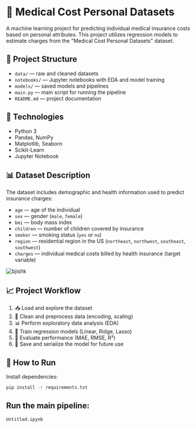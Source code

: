# 🏥 Medical Cost Personal Datasets

A machine learning project for predicting individual medical insurance costs based on personal attributes. This project utilizes regression models to estimate charges from the "Medical Cost Personal Datasets" dataset.

## 📂 Project Structure
- `data/` — raw and cleaned datasets
- `notebooks/` — Jupyter notebooks with EDA and model training
- `models/` — saved models and pipelines
- `main.py` — main script for running the pipeline
- `README.md` — project documentation

## 🔧 Technologies
- Python 3
- Pandas, NumPy
- Matplotlib, Seaborn
- Scikit-Learn
- Jupyter Notebook

## 📊 Dataset Description
The dataset includes demographic and health information used to predict insurance charges:
- `age` — age of the individual
- `sex` — gender (`male`, `female`)
- `bmi` — body mass index
- `children` — number of children covered by insurance
- `smoker` — smoking status (`yes` or `no`)
- `region` — residential region in the US (`northeast`, `northwest`, `southeast`, `southwest`)
- `charges` — individual medical costs billed by health insurance (target variable)

![bjishk](https://github.com/user-attachments/assets/f4a30308-4aa6-4d43-82b9-cfc12310526a)


## 📈 Project Workflow
1. 📥 Load and explore the dataset
2. 🧼 Clean and preprocess data (encoding, scaling)
3. 📊 Perform exploratory data analysis (EDA)
4. 🤖 Train regression models (Linear, Ridge, Lasso)
5. 🧪 Evaluate performance (MAE, RMSE, R²)
6. 💾 Save and serialize the model for future use

## 🚀 How to Run
Install dependencies:
```bash
pip install -r requirements.txt
```
## Run the main pipeline:
```
Untitled.ipynb
